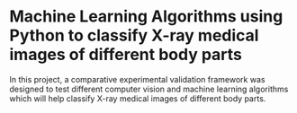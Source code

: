 # Machine Learning Algorithms using Python to classify X-ray medical images of different body parts
In this project, a comparative experimental validation framework was designed to test
different computer vision and machine learning algorithms which will help classify
X-ray medical images of different body parts.
